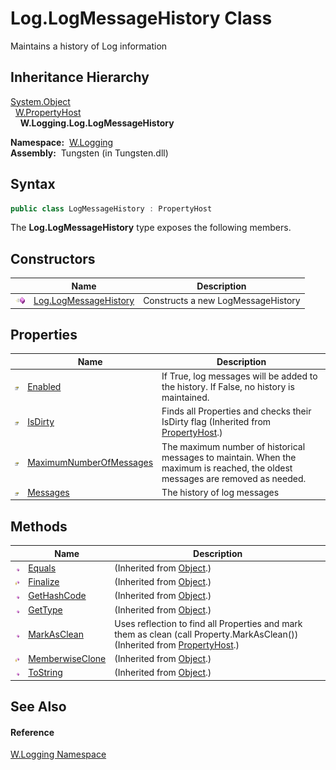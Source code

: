 Log.LogMessageHistory Class
===========================
   Maintains a history of Log information


Inheritance Hierarchy
---------------------
[System.Object][1]  
  [W.PropertyHost][2]  
    **W.Logging.Log.LogMessageHistory**  

  **Namespace:**  [W.Logging][3]  
  **Assembly:**  Tungsten (in Tungsten.dll)

Syntax
------

```csharp
public class LogMessageHistory : PropertyHost
```

The **Log.LogMessageHistory** type exposes the following members.


Constructors
------------

                 | Name                       | Description                        
---------------- | -------------------------- | ---------------------------------- 
![Public method] | [Log.LogMessageHistory][4] | Constructs a new LogMessageHistory 


Properties
----------

                   | Name                         | Description                                                                                                                    
------------------ | ---------------------------- | ------------------------------------------------------------------------------------------------------------------------------ 
![Public property] | [Enabled][5]                 | If True, log messages will be added to the history. If False, no history is maintained.                                        
![Public property] | [IsDirty][6]                 | Finds all Properties and checks their IsDirty flag (Inherited from [PropertyHost][2].)                                         
![Public property] | [MaximumNumberOfMessages][7] | The maximum number of historical messages to maintain. When the maximum is reached, the oldest messages are removed as needed. 
![Public property] | [Messages][8]                | The history of log messages                                                                                                    


Methods
-------

                    | Name                  | Description                                                                                                                     
------------------- | --------------------- | ------------------------------------------------------------------------------------------------------------------------------- 
![Public method]    | [Equals][9]           | (Inherited from [Object][1].)                                                                                                   
![Protected method] | [Finalize][10]        | (Inherited from [Object][1].)                                                                                                   
![Public method]    | [GetHashCode][11]     | (Inherited from [Object][1].)                                                                                                   
![Public method]    | [GetType][12]         | (Inherited from [Object][1].)                                                                                                   
![Public method]    | [MarkAsClean][13]     | Uses reflection to find all Properties and mark them as clean (call Property.MarkAsClean()) (Inherited from [PropertyHost][2].) 
![Protected method] | [MemberwiseClone][14] | (Inherited from [Object][1].)                                                                                                   
![Public method]    | [ToString][15]        | (Inherited from [Object][1].)                                                                                                   


See Also
--------

#### Reference
[W.Logging Namespace][3]  

[1]: http://msdn.microsoft.com/en-us/library/e5kfa45b
[2]: ../../W/PropertyHost/README.md
[3]: ../README.md
[4]: _ctor.md
[5]: Enabled.md
[6]: ../../W/PropertyHost/IsDirty.md
[7]: MaximumNumberOfMessages.md
[8]: Messages.md
[9]: http://msdn.microsoft.com/en-us/library/bsc2ak47
[10]: http://msdn.microsoft.com/en-us/library/4k87zsw7
[11]: http://msdn.microsoft.com/en-us/library/zdee4b3y
[12]: http://msdn.microsoft.com/en-us/library/dfwy45w9
[13]: ../../W/PropertyHost/MarkAsClean.md
[14]: http://msdn.microsoft.com/en-us/library/57ctke0a
[15]: http://msdn.microsoft.com/en-us/library/7bxwbwt2
[Public method]: ../../_icons/pubmethod.gif "Public method"
[Public property]: ../../_icons/pubproperty.gif "Public property"
[Protected method]: ../../_icons/protmethod.gif "Protected method"